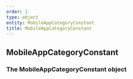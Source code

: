 ```yaml
---
order: 1
type: object
entity: MobileAppCategoryConstant
title: MobileAppCategoryConstant
---
```


## MobileAppCategoryConstant

### The MobileAppCategoryConstant object
